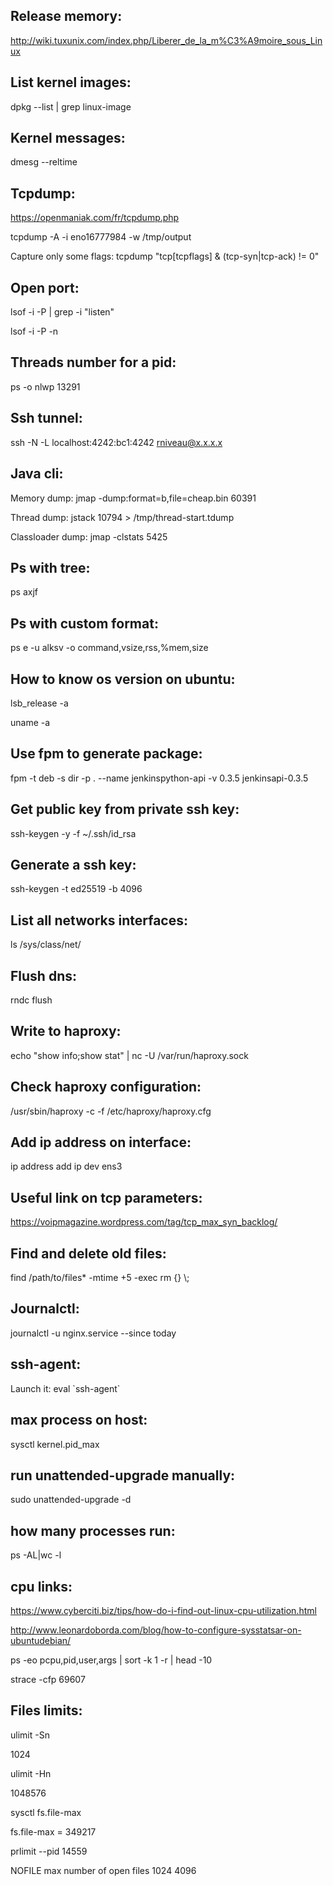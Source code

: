 Release memory:
---------------
http://wiki.tuxunix.com/index.php/Liberer_de_la_m%C3%A9moire_sous_Linux

List kernel images:
-------------------

dpkg --list | grep linux-image


Kernel messages:
----------------
dmesg --reltime


Tcpdump:
--------
https://openmaniak.com/fr/tcpdump.php

tcpdump  -A -i  eno16777984  -w /tmp/output

Capture only some flags: tcpdump "tcp[tcpflags] & (tcp-syn|tcp-ack) != 0"

Open port:
----------
lsof -i -P | grep -i "listen"

lsof -i  -P -n


Threads number for a pid:
-------------------------
ps -o nlwp 13291


Ssh tunnel:
-----------
ssh -N -L localhost:4242:bc1:4242 rniveau@x.x.x.x


Java cli:
---------
Memory dump: jmap -dump:format=b,file=cheap.bin 60391

Thread dump: jstack 10794 > /tmp/thread-start.tdump

Classloader dump: jmap -clstats 5425


Ps with tree:
-------------

ps axjf

Ps with custom format:
----------------------

ps e -u alksv -o command,vsize,rss,%mem,size

How to know os version on ubuntu:
---------------------------------

lsb_release -a

uname -a

Use fpm to generate package:
----------------------------

fpm  -t deb -s dir -p . --name jenkinspython-api -v 0.3.5  jenkinsapi-0.3.5

Get public key from private ssh key:
------------------------------------

ssh-keygen -y -f ~/.ssh/id_rsa

Generate a ssh key:
-------------------

ssh-keygen -t ed25519 -b 4096


List all networks interfaces:
-----------------------------

ls /sys/class/net/

Flush dns:
----------

rndc flush

Write to haproxy:
-----------------

echo "show info;show stat" | nc -U /var/run/haproxy.sock

Check haproxy configuration:
----------------------------

/usr/sbin/haproxy -c -f /etc/haproxy/haproxy.cfg

Add ip address on interface:
----------------------------

ip address add ip dev ens3

Useful link on tcp parameters:
------------------------------

https://voipmagazine.wordpress.com/tag/tcp_max_syn_backlog/

Find and delete old files:
--------------------------

find /path/to/files* -mtime +5 -exec rm {} \\;

Journalctl:
-----------

journalctl -u nginx.service --since today

ssh-agent:
----------
Launch it: eval \`ssh-agent\`

max process on host:
--------------------

sysctl kernel.pid_max

run  unattended-upgrade manually:
---------------------------------

sudo unattended-upgrade -d

how many processes run:
-----------------------

ps -AL|wc -l

cpu links:
----------

https://www.cyberciti.biz/tips/how-do-i-find-out-linux-cpu-utilization.html

http://www.leonardoborda.com/blog/how-to-configure-sysstatsar-on-ubuntudebian/

ps -eo pcpu,pid,user,args | sort -k 1 -r | head -10

strace -cfp 69607

Files limits:
-------------

ulimit -Sn

1024

ulimit -Hn

1048576

sysctl fs.file-max

fs.file-max = 349217

prlimit --pid 14559

NOFILE     max number of open files                1024      4096
